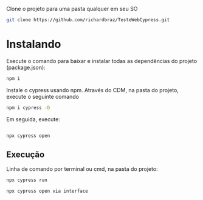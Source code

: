 Clone o projeto para uma pasta qualquer em seu SO

```bash 
git clone https://github.com/richardbraz/TesteWebCypress.git
```
# Instalando

Execute o comando para baixar e instalar todas as dependências do projeto (package.json):

```bash
npm i
```

Instale o cypress usando npm. Através do CDM, na pasta do projeto, execute o seguinte comando
```bash
npm i cypress -D
```
Em seguida, execute:
```bash

npx cypress open
```

## Execução

Linha de comando por terminal ou cmd, na pasta do projeto:

```bash
npx cypress run

npx cypress open via interface
```
